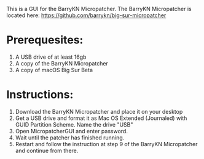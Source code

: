 

This is a GUI for the BarryKN Micropatcher.
The BarryKN Micropatcher is located here: https://github.com/barrykn/big-sur-micropatcher

# Prerequesites:
1) A USB drive of at least 16gb
2) A copy of the BarryKN Micropatcher
3) A copy of macOS Big Sur Beta


# Instructions:
1) Download the BarryKN Micropatcher and place it on your desktop
2) Get a USB drive and format it as Mac OS Extended (Journaled) with GUID Partition Scheme. Name the drive "USB"
3) Open MicropatcherGUI and enter password.
4) Wait until the patcher has finished running.
5) Restart and follow the instruction at step 9 of the BarryKN Micropatcher and continue from there.
